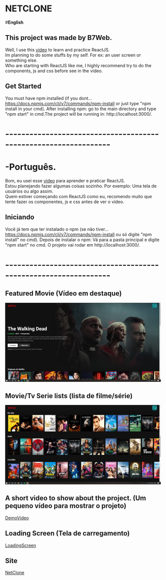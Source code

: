 # NETCLONE

#**English**

## This project was made by B7Web.


Well, I use this [video](https://www.youtube.com/watch?v=tBweoUiMsDg&ab_channel=BoniekyLacerda) to learn and practice ReactJS.   
Im planning to do some stuffs by my self. For ex: an user screen or something else.  
Who are starting with ReactJS like me, I highly recommend try to do the components, js and css before see in the video.

## Get Started

You must have npm installed (if you dont... https://docs.npmjs.com/cli/v7/commands/npm-install or just type "npm install in your cmd).
After installing npm: go to the main directory and type "npm start" in cmd.The project will be running in: http://localhost:3000/.

# ----------------------------------------------------------------

# -Português.

Bom, eu usei esse [video](https://www.youtube.com/watch?v=tBweoUiMsDg&ab_channel=BoniekyLacerda) para aprender e praticar ReactJS.  
Estou planejando fazer algumas coisas sozinho. Por exemplo: Uma tela de usuários ou algo assim.  
Quem estiver começando com ReactJS como eu, recomendo muito que tente fazer os componentes, js e css antes de ver o vídeo.  

## Iniciando

Você já tem que ter instalado o npm (se não tiver... https://docs.npmjs.com/cli/v7/commands/npm-install ou só digite "npm install" no cmd).
Depois de instalar o npm: Vá para a pasta principal e digite "npm start" no cmd. O projeto vai rodar em http://localhost:3000/.

# ----------------------------------------------------------------

## Featured Movie (Vídeo em destaque)
![featured-Movie](https://github.com/JulianoVendramini/netclone/blob/main/images/filme-em-destaque.PNG)

## Movie/Tv Serie lists (lista de filme/série)
![tv-lists](https://github.com/JulianoVendramini/netclone/blob/main/images/lista-filmes.PNG)

## A short video to show about the project. (Um pequeno vídeo para mostrar o projeto)  
[DemoVideo](https://youtu.be/M5x28Fo9TpQ)

## Loading Screen (Tela de carregamento)  
[LoadingScreen](https://media.wired.com/photos/592744d3f3e2356fd800bf00/master/w_2560%2Cc_limit/Netflix_LoadTime.gif)

## Site
[NetClone](https://netclone.vercel.app/)



